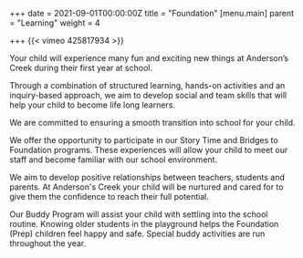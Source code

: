 +++
date = 2021-09-01T00:00:00Z
title = "Foundation"
[menu.main]
parent = "Learning"
weight = 4

+++
{{< vimeo 425817934 >}}

Your child will experience many fun and exciting new things at Anderson’s Creek during their first year at school.

Through a combination of structured learning, hands-on activities and an inquiry-based approach, we aim to develop social and team skills that will help your child to become life long learners.

We are committed to ensuring a smooth transition into school for your child.

We offer the opportunity to participate in our Story Time and Bridges to Foundation programs. These experiences will allow your child to meet our staff and become familiar with our school environment.

We aim to develop positive relationships between teachers, students and parents. At Anderson's Creek your child will be nurtured and cared for to give them the confidence to reach their full potential.

Our Buddy Program will assist your child with settling into the school routine. Knowing older students in the playground helps the Foundation (Prep) children feel happy and safe. Special buddy activities are run throughout the year.